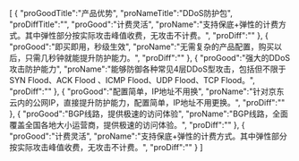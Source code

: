 [
	{
		"proGoodTitle":"产品优势",
		"proNameTitle":"DDoS防护包",
		"proDiffTitle":"",
		"proGood":"计费灵活",
		"proName":"支持保底+弹性的计费方式。其中弹性部分按实际攻击峰值收费，无攻击不计费。",
		"proDiff":""
	},
	{
		"proGood":"即买即用，秒级生效",
		"proName":"无需复杂的产品配置，购买以后，只需几秒钟就能提升防护能力。",
		"proDiff":""
	},
	{
		"proGood":"强大的DDoS攻击防护能力",
		"proName":"能够防御各种常见4层DDoS型攻击，包括但不限于SYN Flood、ACK Flood 、ICMP Flood、UDP Flood、TCP Flood。",
		"proDiff":""
	},
	{
		"proGood":"配置简单，IP地址不用换",
		"proName":"针对京东云内的公网IP，直接提升防护能力，配置简单，IP地址不用更换。",
		"proDiff":""
	},
	{
		"proGood":"BGP线路，提供极速的访问体验",
		"proName":"BGP线路，全面覆盖全国各地大小运营商，提供极速的访问体验。",
		"proDiff":""
	},
	{
		"proGood":"计费灵活",
		"proName":"支持保底+弹性的计费方式。其中弹性部分按实际攻击峰值收费，无攻击不计费。",
		"proDiff":""
	}
]